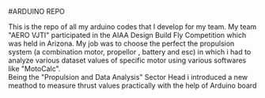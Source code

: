 #ARDUINO REPO

This is the repo of all my arduino codes that I develop for my team. My team "AERO VJTI" participated in the AIAA Design Build Fly Competition which was held in Arizona.
My job was to choose the perfect the propulsion system (a combination motor, propellor , battery and esc) in which i had to analyze various dataset values of specific motor using various softwares like "MotoCalc".         
Being the "Propulsion and Data Analysis" Sector Head i introduced a new meathod to measure thrust values practically with the help of Arduino board
